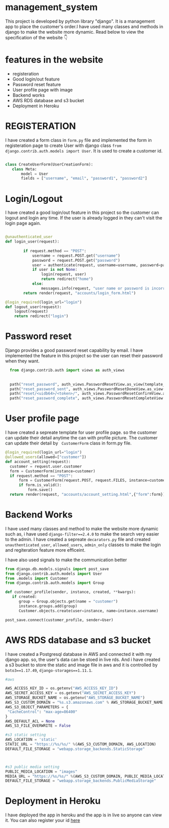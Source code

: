 # management_system

This project is developed by python library "django". It is a management app to place the customer's order.I have used many classes and methods in django to make the website more dynamic.
Read below to view the specification of the website 👇

# features in the website

* registeration
* Good login/out feature
* Password reset feature
* User profile page with image
* Backend works
* AWS RDS database and s3 bucket
* Deployment in Heroku

# REGISTERATION
   I have created a form class in `form.py` file and implemented the form in registeration page to create User with django class `from django.contrib.auth.models import User`. It is used to create a customer id.
 
 ``` python
 
 class CreateUserForm(UserCreationForm):
    class Meta:
        model = User
        fields = ["username", "email", "password1", "password2"]
```

# Login/Logout
   I have created a good login/out feature in this project so the customer can logout and login any time. If the user is already logged in they can't visit the login page again.

``` python

@unauthenticated_user
def login_user(request):
    
        if request.method == "POST":
            username = request.POST.get("username")
            password = request.POST.get("password")
            user = authenticate(request, username=username, password=password)
            if user is not None:
                login(request, user)
                return redirect("home")
            else:
                messages.info(request, "user name or password is incorrect")
        return render(request, "accounts/login_form.html")

@login_required(login_url="login")
def logout_user(request):
    logout(request)
    return redirect("login")
```

# Password reset
  Django provides a good password reset capability by email. I have implemented the feature in this project so the user can reset their password when they want.
  
  ``` python
    from django.contrib.auth import views as auth_views
    
    
    path("reset_password", auth_views.PasswordResetView.as_view(template_name="accounts/reset_password.html"), name="reset_password"),
    path("reset_password_sent", auth_views.PasswordResetDoneView.as_view(template_name="accounts/reset_password_sent.html"), name="password_reset_done"),
    path("reset/<uidb64>/<token>/", auth_views.PasswordResetConfirmView.as_view(template_name="accounts/reset_password_email.html"), name="password_reset_confirm"),
    path("reset_password_complete", auth_views.PasswordResetCompleteView.as_view(template_name="accounts/password_reset_complete.html"), name="password_reset_complete")
 ```
# User profile page
  
  I have created a sepreate template for user profile page. so the customer can update their detail anytime the can with profile picture. The customer can update their detail by ` CustomerForm` class in form.py file.
  
  ``` python
@login_required(login_url="login")
@allowed_users(allowed=["customer"])
def account_setting(request):
    customer = request.user.customer 
    form = CustomerForm(instance=customer)
    if request.method == "POST":
        form = CustomerForm(request.POST, request.FILES, instance=customer)
        if form.is_valid():
            form.save()
    return render(request, "accounts/account_setting.html",{"form":form})
 ```

# Backend Works
   I have used many classes and method to make the website more dynamic such as, i have used `django-filter==2.4.0` to make the search very easier to the admin.
 I have created a sepreate `decarators.py` file and created `unauthenticated_user`, `allowed_users`, `admin_only` classes to make the login and regiteration feature more efficeint.
 
 I have also used signals to make the communication better
 
  ``` python
from django.db.models.signals import post_save
from django.contrib.auth.models import User
from .models import Customer
from django.contrib.auth.models import Group

def customer_profile(sender, instance, created, **kwargs):
     if created:
        group = Group.objects.get(name = "customer")
        instance.groups.add(group)
        Customer.objects.create(user=instance, name=instance.username)

post_save.connect(customer_profile, sender=User)
 ```
# AWS RDS database and s3 bucket
   I have created a Postgresql database in AWS and connected it with my django app. so, the user's data can be stoed in live rds.
   And i have created a s3 bucket to store the static and image file in aws and it is controlled by `boto3==1.17.49`, `django-storages==1.11.1`.
   
   ``` python
#aws

AWS_ACCESS_KEY_ID = os.getenv("AWS_ACCESS_KEY_ID")
AWS_SECRET_ACCESS_KEY = os.getenv("AWS_SECRET_ACCESS_KEY")
AWS_STORAGE_BUCKET_NAME = os.getenv("AWS_STORAGE_BUCKET_NAME")
AWS_S3_CUSTOM_DOMAIN = "%s.s3.amazonaws.com" % AWS_STORAGE_BUCKET_NAME
AWS_S3_OBJECT_PARAMETERS = {
    "CacheControl": "max-age=86400"
}
AWS_DEFAULT_ACL = None
AWS_S3_FILE_OVERWRITE = False

#s3 static setting
AWS_LOCATION = 'static'
STATIC_URL = "https://%s/%s/" %(AWS_S3_CUSTOM_DOMAIN, AWS_LOCATION)
DEFAULT_FILE_STORAGE = "webapp.storage_backends.StaticStorage"



#s3 public media setting
PUBLIC_MEDIA_LOCATION = "images"
MEDIA_URL = "https://%s/%s/" %(AWS_S3_CUSTOM_DOMAIN, PUBLIC_MEDIA_LOCATION)
DEFAULT_FILE_STORAGE = "webapp.storage_backends.PublicMediaStorage"
```
# Deployment in Heroku   
 I have deployed the app in heroku and the app is in live so anyone can view it.
 You can also register your id [here](https://sainathmanagement.herokuapp.com/register)
 
      
      
      
      
